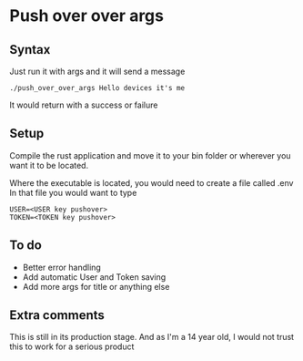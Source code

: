 # Push over over args
## Syntax
Just run it with args and it will send a message
  
``` 
./push_over_over_args Hello devices it's me
```
It would return with a success or failure

## Setup
Compile the rust application and move it to your bin folder or wherever you want it to be located.

Where the executable is located, you would need to create a file called .env
In that file you would want to type
```
USER=<USER key pushover>
TOKEN=<TOKEN key pushover>
``` 
## To do
- Better error handling 
- Add automatic User and Token saving
- Add more args for title or anything else

## Extra comments
This is still in its production stage. And as I'm a 14 year old, I would not trust this to work for a serious product
